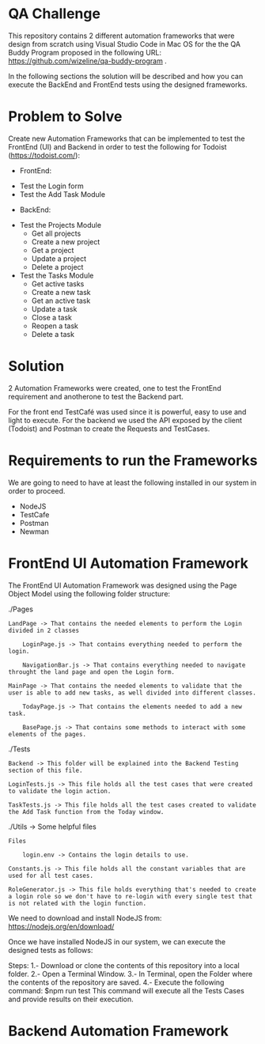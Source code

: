 # QA Challenge
This repository contains 2 different automation frameworks that were design from scratch using Visual Studio Code in Mac OS for the the QA Buddy Program proposed in the following URL: https://github.com/wizeline/qa-buddy-program .

In the following sections the solution will be described and how you can execute the BackEnd and FrontEnd tests using the designed frameworks.

# Problem to Solve
Create new Automation Frameworks that can be implemented to test the FrontEnd (UI) and Backend in order to test the following for Todoist (https://todoist.com/):

- FrontEnd:
* Test the Login form
* Test the Add Task Module

- BackEnd:
* Test the Projects Module
    * Get all projects
    * Create a new project
    * Get a project
    * Update a project
    * Delete a project
* Test the Tasks Module
    * Get active tasks
    * Create a new task
    * Get an active task
    * Update a task
    * Close a task
    * Reopen a task
    * Delete a task

# Solution
2 Automation Frameworks were created, one to test the FrontEnd requirement and anotherone to test the Backend part.

For the front end TestCafé was used since it is powerful, easy to use and light to execute. For the backend we used the API exposed by the client (Todoist) and Postman to create the Requests and TestCases.

# Requirements to run the Frameworks
We are going to need to have at least the following installed in our system in order to proceed.

* NodeJS
* TestCafe
* Postman
* Newman

# FrontEnd UI Automation Framework
The FrontEnd UI Automation Framework was designed using the Page Object Model using the following folder structure:

./Pages

    LandPage -> That contains the needed elements to perform the Login divided in 2 classes

        LoginPage.js -> That contains everything needed to perform the login.
        
        NavigationBar.js -> That contains everything needed to navigate throught the land page and open the Login form.

    MainPage -> That contains the needed elements to validate that the user is able to add new tasks, as well divided into different classes.

        TodayPage.js -> That contains the elements needed to add a new task.

        BasePage.js -> That contains some methods to interact with some elements of the pages.

./Tests

    Backend -> This folder will be explained into the Backend Testing section of this file.

    LoginTests.js -> This file holds all the test cases that were created to validate the login action.

    TaskTests.js -> This file holds all the test cases created to validate the Add Task function from the Today window.

./Utils -> Some helpful files

    Files

        login.env -> Contains the login details to use.

    Constants.js -> This file holds all the constant variables that are used for all test cases.
    
    RoleGenerator.js -> This file holds everything that's needed to create a login role so we don't have to re-login with every single test that is not related with the login function.

We need to download and install NodeJS from: https://nodejs.org/en/download/

Once we have installed NodeJS in our system, we can execute the designed tests as follows:

Steps:
    1.- Download or clone the contents of this repository into a local folder.
    2.- Open a Terminal Window.
    3.- In Terminal, open the Folder where the contents of the repository are saved.
    4.- Execute the following command:
        $npm run test
        This command will execute all the Tests Cases and provide results on their execution.

# Backend Automation Framework